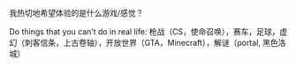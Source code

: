 我热切地希望体验的是什么游戏/感觉？

Do things that you can’t do in real life: 枪战（CS，使命召唤），赛车，足球，虚幻（刺客信条，上古卷轴），开放世界（GTA，Minecraft），解谜（portal, 黑色洛城）